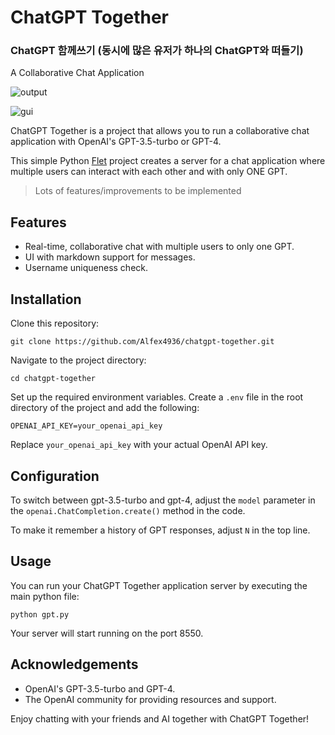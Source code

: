 # ChatGPT Together

### ChatGPT 함께쓰기 (동시에 많은 유저가 하나의 ChatGPT와 떠들기)

A Collaborative Chat Application

![output](https://github.com/Alfex4936/chatgpt-together/assets/2356749/d2e42b51-031b-49b2-b857-2154384e1e39)

![gui](https://github.com/Alfex4936/Bard-rs/assets/2356749/964a0efb-af86-4b8b-a52a-d62ecec4fbfa)

ChatGPT Together is a project that allows you to run a collaborative chat application with OpenAI's GPT-3.5-turbo or GPT-4. 

This simple Python [Flet](https://flet.dev/) project creates a server for a chat application where multiple users can interact with each other and with only ONE GPT.

> Lots of features/improvements to be implemented

## Features
- Real-time, collaborative chat with multiple users to only one GPT.
- UI with markdown support for messages.
- Username uniqueness check.

## Installation

Clone this repository:
```
git clone https://github.com/Alfex4936/chatgpt-together.git
```
Navigate to the project directory:
```
cd chatgpt-together
```
Set up the required environment variables. Create a `.env` file in the root directory of the project and add the following:
```
OPENAI_API_KEY=your_openai_api_key
```
Replace `your_openai_api_key` with your actual OpenAI API key. 

## Configuration

To switch between gpt-3.5-turbo and gpt-4, adjust the `model` parameter in the `openai.ChatCompletion.create()` method in the code.

To make it remember a history of GPT responses, adjust `N` in the top line.

## Usage

You can run your ChatGPT Together application server by executing the main python file:
```
python gpt.py
```
Your server will start running on the port 8550.

## Acknowledgements

- OpenAI's GPT-3.5-turbo and GPT-4.
- The OpenAI community for providing resources and support.

Enjoy chatting with your friends and AI together with ChatGPT Together!


